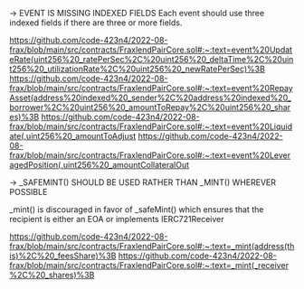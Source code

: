 -> EVENT IS MISSING INDEXED FIELDS
Each event should use three indexed fields if there are three or more fields.

https://github.com/code-423n4/2022-08-frax/blob/main/src/contracts/FraxlendPairCore.sol#:~:text=event%20UpdateRate(uint256%20_ratePerSec%2C%20uint256%20_deltaTime%2C%20uint256%20_utilizationRate%2C%20uint256%20_newRatePerSec)%3B
https://github.com/code-423n4/2022-08-frax/blob/main/src/contracts/FraxlendPairCore.sol#:~:text=event%20RepayAsset(address%20indexed%20_sender%2C%20address%20indexed%20_borrower%2C%20uint256%20_amountToRepay%2C%20uint256%20_shares)%3B
https://github.com/code-423n4/2022-08-frax/blob/main/src/contracts/FraxlendPairCore.sol#:~:text=event%20Liquidate(,uint256%20_amountToAdjust
https://github.com/code-423n4/2022-08-frax/blob/main/src/contracts/FraxlendPairCore.sol#:~:text=event%20LeveragedPosition(,uint256%20_amountCollateralOut


-> _SAFEMINT() SHOULD BE USED RATHER THAN _MINT() WHEREVER POSSIBLE

_mint() is discouraged in favor of _safeMint() which ensures that the recipient is either an EOA or implements IERC721Receiver

https://github.com/code-423n4/2022-08-frax/blob/main/src/contracts/FraxlendPairCore.sol#:~:text=_mint(address(this)%2C%20_feesShare)%3B
https://github.com/code-423n4/2022-08-frax/blob/main/src/contracts/FraxlendPairCore.sol#:~:text=_mint(_receiver%2C%20_shares)%3B
